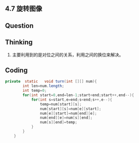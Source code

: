 ## 4.7 旋转图像

## Question



## Thinking

1. 主要利用到的是对位之间的关系，利用之间的换位来解决。

## Coding

```java
private  static   void turn(int [][] num){
        int len=num.length;
        int temp=0;
        for(int start=0,end=len-1;start<end;start++,end--){
            for(int s=start,e=end;s<end;s++,e--){
                temp=num[start][s];
                num[start][s]=num[e][start];
                num[e][start]=num[end][e];
                num[end][e]=num[s][end];
                num[s][end]=temp;
            }
        }
    }
```

